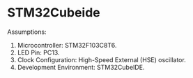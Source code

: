 # STM32Cubeide
Assumptions:
1. Microcontroller: STM32F103C8T6.
2. LED Pin: PC13.
3. Clock Configuration: High-Speed External (HSE) oscillator.
4. Development Environment: STM32CubeIDE.
   
